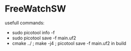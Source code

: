 # FreeWatchSW

usefull commands:
- sudo picotool info -f
- sudo picotool save -f main.uf2
- cmake ../ ; make -j4 ; picotool save -f main.uf2      in build
